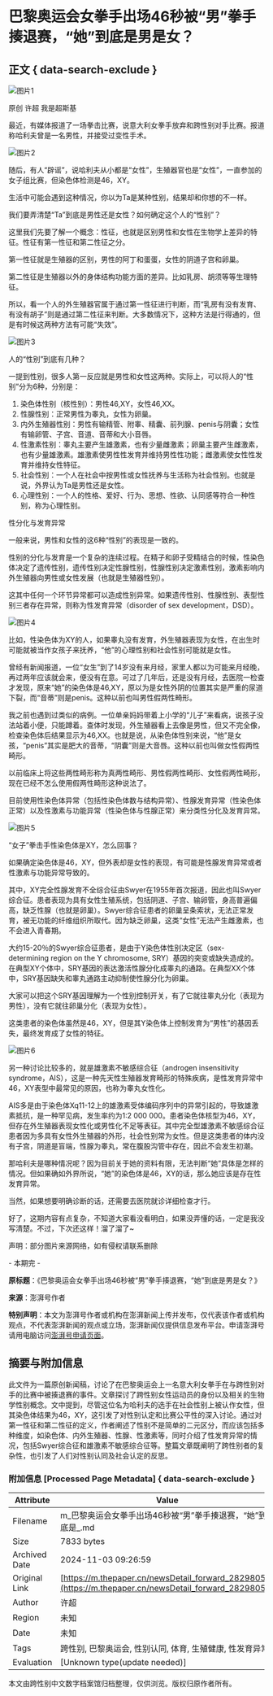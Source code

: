 # 巴黎奥运会女拳手出场46秒被“男”拳手揍退赛，“她”到底是男是女？

## 正文 { data-search-exclude }


![图片1](https://image.thepaper.cn/publish/interaction/image/3/436/946.jpg)

原创 许超 我是超斯基

最近，有媒体报道了一场拳击比赛，说意大利女拳手放弃和跨性别对手比赛。报道称哈利夫曾是一名男性，并接受过变性手术。

![图片2](https://imagepphcloud.thepaper.cn/pph/image/316/608/957.jpg)

随后，有人“辟谣”，说哈利夫从小都是“女性”，生殖器官也是“女性”，一直参加的女子组比赛，但染色体检测是46，XY。

生活中可能会遇到这种情况，你以为Ta是某种性别，结果却和你想的不一样。

我们要弄清楚“Ta”到底是男性还是女性？如何确定这个人的“性别”？

这里我们先要了解一个概念：性征，也就是区别男性和女性在生物学上差异的特征。性征有第一性征和第二性征之分。

第一性征就是生殖器的区别，男性的阿丁和蛋蛋，女性的阴道子宫和卵巢。

第二性征是生殖器以外的身体结构功能方面的差异。比如乳房、胡须等等生理特征。

所以，看一个人的外生殖器官属于通过第一性征进行判断，而“乳房有没有发育、有没有胡子”则是通过第二性征来判断。大多数情况下，这种方法是行得通的，但是有时候这两种方法有可能“失效”。

![图片3](https://imagepphcloud.thepaper.cn/pph/image/316/608/958.gif)

人的“性别”到底有几种？

一提到性别，很多人第一反应就是男性和女性这两种。实际上，可以将人的“性别”分为6种，分别是：

1. 染色体性别（核性别）：男性46,XY，女性46,XX。
2. 性腺性别：正常男性为睾丸，女性为卵巢。
3. 内外生殖器性别：男性有输精管、附睾、精囊、前列腺、penis与阴囊；女性有输卵管、子宫、音道、音蒂和大小音唇。
4. 性激素性别：睾丸主要产生雄激素，也有少量雌激素；卵巢主要产生雌激素，也有少量雄激素。雄激素使男性性发育并维持男性性功能；雌激素使女性性发育并维持女性特征。
5. 社会性别：一个人在社会中按男性或女性抚养与生活称为社会性别。也就是说，外界认为Ta是男性还是女性。
6. 心理性别：一个人的性格、爱好、行为、思想、性欲、认同感等符合一种性别，称为心理性别。

性分化与发育异常

一般来说，男性和女性的这6种“性别”的表现是一致的。

性别的分化与发育是一个复杂的连续过程。在精子和卵子受精结合的时候，性染色体决定了遗传性别，遗传性别决定性腺性别，性腺性别决定激素性别，激素影响内外生殖器向男性或女性发展（也就是生殖器性别）。

这其中任何一个环节异常都可以造成性别异常。如果遗传性别、性腺性别、表型性别三者存在异常，则称为性发育异常（disorder of sex development，DSD）。

![图片4](https://imagepphcloud.thepaper.cn/pph/image/316/608/959.gif)

比如，性染色体为XY的人，如果睾丸没有发育，外生殖器表现为女性，在出生时可能就被当作女孩子来抚养，“他”的心理性别和社会性别可能就是女性。

曾经有新闻报道，一位“女生”到了14岁没有来月经，家里人都以为可能来月经晚，再过两年应该就会来，便没有在意。可过了几年后，还是没有月经，去医院一检查才发现，原来“她”的染色体是46,XY，原以为是女性外阴的位置其实是严重的尿道下裂，而“音蒂”则是penis。这种以前也叫男性假两性畸形。

我之前也遇到过类似的病例。一位单亲妈妈带着上小学的“儿子”来看病，说孩子没法站着小便，只能蹲着。查体时发现，外生殖器看上去像是男性，但又不完全像，检查染色体后结果显示为46,XX。也就是说，从染色体性别来说，“他”是女孩，“penis”其实是肥大的音蒂，“阴囊”则是大音唇。这种以前也叫做女性假两性畸形。

以前临床上将这些两性畸形称为真两性畸形、男性假两性畸形、女性假两性畸形，现在已经不怎么使用假两性畸形这种说法了。

目前使用性染色体异常（包括性染色体数与结构异常）、性腺发育异常（性染色体正常）以及性激素与功能异常（性染色体与性腺正常）来分类性分化及发育异常。

![图片5](https://imagepphcloud.thepaper.cn/pph/image/316/608/960.jpg)

“女子”拳击手性染色体是XY，怎么回事？

如果确定染色体是46，XY，但外表却是女性的表现，有可能是性腺发育异常或者性激素与功能异常导致的。

其中，XY完全性腺发育不全综合征由Swyer在1955年首次报道，因此也叫Swyer综合征。患者表现为具有女性生殖系统，包括阴道、子宫、输卵管，身高普遍偏高，缺乏性腺（也就是卵巢）。Swyer综合征患者的卵巢呈条索状，无法正常发育，被无功能的纤维组织所取代。因为缺乏卵巢，这类“女性”无法产生雌激素，也不会进入青春期。

大约15-20％的Swyer综合征患者，是由于Y染色体性别决定区（sex-determining region on the Y chromosome, SRY）基因的突变或缺失造成的。在典型XY个体中，SRY基因的表达激活性腺分化成睾丸的通路。在典型XX个体中，SRY基因缺失和睾丸通路主动抑制使性腺分化为卵巢。

大家可以把这个SRY基因理解为一个性别控制开关，有了它就往睾丸分化（表现为男性），没有它就往卵巢分化（表现为女性）。

这类患者的染色体虽然是46，XY，但是其Y染色体上控制发育为“男性”的基因丢失，最终发育成了女性的特征。

![图片6](https://imagepphcloud.thepaper.cn/pph/image/316/608/961.jpg)

另一种讨论比较多的，就是雄激素不敏感综合征（androgen insensitivity syndrome，AIS），这是一种先天性生殖器发育畸形的特殊疾病，是性发育异常中46，XY表型中最常见的原因，也称为睾丸女性化。

AIS多是由于染色体Xq11-12上的雄激素受体编码序列中的异常引起的，导致雄激素抵抗，是一种罕见病，发生率约为1∶2 000 000。患者染色体核型为46，XY，但存在外生殖器表现女性化或男性化不足等表征。其中完全型雄激素不敏感综合征患者因为多具有女性外生殖器的外形，社会性别常为女性。但是这类患者的体内没有子宫，阴道是盲端，性腺为睾丸，常在腹股沟管中存在，因此不会发生初潮。

那哈利夫是哪种情况呢？因为目前关于她的资料有限，无法判断“她”具体是怎样的情况。但如果确如外界所说，“她”的染色体是46，XY的话，那么她应该是存在性发育异常。

当然，如果想要明确诊断的话，还需要去医院就诊详细检查才行。

好了，这期内容有点复杂，不知道大家看没看明白，如果没弄懂的话，一定是我没写清楚。不过，下次还这样！溜了溜了~

声明：部分图片来源网络，如有侵权请联系删除

\- 本期完 -

**原标题**：《巴黎奥运会女拳手出场46秒被“男”拳手揍退赛，“她”到底是男是女？》

**来源**：澎湃号作者

**特别声明**：本文为澎湃号作者或机构在澎湃新闻上传并发布，仅代表该作者或机构观点，不代表澎湃新闻的观点或立场，澎湃新闻仅提供信息发布平台。申请澎湃号请用电脑访问[澎湃号申请页面](https://renzheng.thepaper.cn)。

## 摘要与附加信息

<!-- tcd_abstract -->
此文件为一篇原创新闻稿，讨论了在巴黎奥运会上一名意大利女拳手在与跨性别对手的比赛中被揍退赛的事件。文章探讨了跨性别女性运动员的身份以及相关的生物学性别概念。文中提到，尽管这位名为哈利夫的选手在社会性别上被认作女性，但其染色体结果为46，XY，这引发了对性别认定和比赛公平性的深入讨论。通过对第一性征和第二性征的定义，作者阐述了性别不是简单的二元区分，而应该包括多种维度，如染色体、内外生殖器、性腺、性激素等，同时介绍了性发育异常的情况，包括Swyer综合征和雄激素不敏感综合征等。整篇文章既阐明了跨性别者的复杂性，也引发了人们对性别认同及社会认定的反思。
<!-- tcd_abstract_end -->

### 附加信息 [Processed Page Metadata] { data-search-exclude }

| Attribute       | Value                                  |
|-----------------|----------------------------------------|
| Filename        | m_巴黎奥运会女拳手出场46秒被“男”拳手揍退赛，“她”到底是_.md                             |
| Size            | 7833 bytes                           |
| Archived Date   | 2024-11-03 09:26:59                             |
| Original Link   | [https://m.thepaper.cn/newsDetail_forward_28298057](https://m.thepaper.cn/newsDetail_forward_28298057)                       |
| Author          | 许超                               |
| Region          | 未知                               |
| Date            | 未知                                 |
| Tags            | 跨性别, 巴黎奥运会, 性别认同, 体育, 生殖健康, 性发育异常                                 |
| Evaluation            | [Unknown type(update needed)]                                 |
<!-- tcd_table_end -->

本文由跨性别中文数字档案馆归档整理，仅供浏览。版权归原作者所有。
